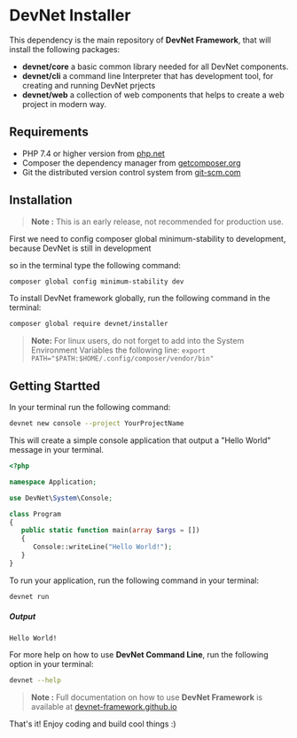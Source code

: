 # DevNet Installer
This dependency is the main repository of **DevNet Framework**, that will install the following packages:
- **devnet/core** a basic common library needed for all DevNet components.
- **devnet/cli** a command line Interpreter that has development tool, for creating and running DevNet prjects
- **devnet/web** a collection of web components that helps to create a web project in modern way.

## Requirements
- PHP 7.4 or higher version from [php.net](https://www.php.net/)
- Composer the dependency manager from [getcomposer.org](https://getcomposer.org/)
- Git the distributed version control system from [git-scm.com](https://git-scm.com/)

## Installation
> **Note :** This is an early release, not recommended for production use.

First we need to config composer global minimum-stability to development, because DevNet is still in development

so in the terminal type the following command:

```bash
composer global config minimum-stability dev
```

To install DevNet framework globally, run the following command in the terminal:

```bash
composer global require devnet/installer
```
>**Note:** For linux users, do not forget to add into the System Environment Variables the following line:
`export PATH="$PATH:$HOME/.config/composer/vendor/bin"`

## Getting Startted
In your terminal run the following command:

```bash
devnet new console --project YourProjectName
```

This will create a simple console application that output a "Hello World" message in your terminal.

```php
<?php

namespace Application;

use DevNet\System\Console;

class Program
{
   public static function main(array $args = [])
   {
      Console::writeLine("Hello World!");
   }
}
```

To run your application, run the following command in your terminal:

```bash
devnet run
```

##### Output

```bash
Hello World!
```

 For more help on how to use **DevNet Command Line**, run the following option in your terminal:

```bash
devnet --help
```
>**Note :** Full documentation on how to use **DevNet Framework** is available at [devnet-framework.github.io](https://devnet-framework.github.io)

That's it! Enjoy coding and build cool things :)